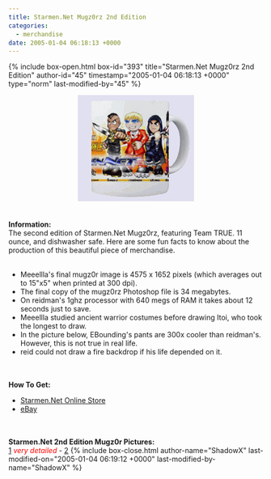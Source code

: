 ```yaml
---
title: Starmen.Net Mugz0rz 2nd Edition
categories:
  - merchandise
date: 2005-01-04 06:18:13 +0000
---
```

{% include box-open.html box-id="393" title="Starmen.Net Mugz0rz 2nd Edition" author-id="45" timestamp="2005-01-04 06:18:13 +0000" type="norm" last-modified-by="45" %}
	<center>
	<img src="/merchandise/images/mugz0rz2_title.jpg" border="0" alt="Starmen.Net Mugz0rz 2nd Edition" />
	</center>
	<br /><br />
	<b>Information:</b>
	<br />
	The second edition of Starmen.Net Mugz0rz, featuring Team TRUE.
	11 ounce, and dishwasher safe. Here are some fun facts to know about
	the production of this beautiful piece of merchandise.
	<br /><br />
	<ul>
	<li>Meeellla's final mugz0r image is 4575 x 1652 pixels (which averages out to 15"x5" when printed at 300 dpi).</li>
	<li>The final copy of the mugz0rz Photoshop file is 34 megabytes.</li>
	<li>On reidman's 1ghz processor with 640 megs of RAM it takes about 12 seconds just to save.</li>
	<li>Meeellla studied ancient warrior costumes before drawing Itoi, who took the longest to draw.</li>
	<li>In the picture below, EBounding's pants are 300x cooler than reidman's. However, this is not true in real life.</li>
	<li>reid could not draw a fire backdrop if his life depended on it.</li>
	</ul>
	<br /><br />
	<b>How To Get:</b>
	<br />
	<ul>
	<li><a href="http://www.cafepress.com/cp/store/store.aspx?storeid=starmen">Starmen.Net Online Store</a></li>
	<li><a href="http://www.ebay.com">eBay</a></li>
	</ul>
	<br /><br />
	<b>Starmen.Net 2nd Edition Mugz0r Pictures:</b>
	<br />
	<a href="http://www.starmen.net/merchandise/images/truemugz0rz.jpg">1</a> <font color="red">*very detailed*</font> - <a href="/merchandise/images/mugz0rz2-1.png">2</a>
{% include box-close.html author-name="ShadowX" last-modified-on="2005-01-04 06:19:12 +0000" last-modified-by-name="ShadowX" %}
